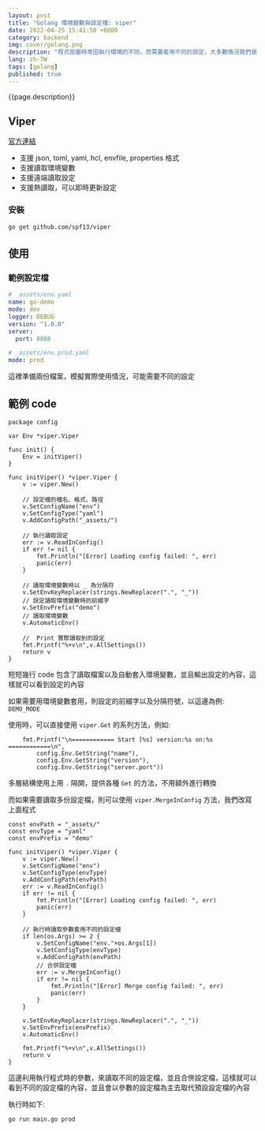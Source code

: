 ```yaml
---
layout: post
title: "Golang 環境變數與設定檔: viper"
date: 2022-04-25 15:41:50 +0800
category: backend
img: cover/golang.png
description: "程式部屬時常因執行環境的不同，而需要套用不同的設定，大多數情況我們是透過環境變數來設定，像是 Spring boot 內建讀取 application.yml，或是 Node.js 的 dotenv，這次介紹一個 Golang 的工具 viper，就是類似於前兩者的工具，提供各種環境變數與設定的操作，請看下面的範例"
lang: zh-TW
tags: [golang]
published: true
---
```


{{page.description}}

## Viper

[官方連結](https://github.com/spf13/viper)

+ 支援 json, toml, yaml, hcl, envfile, properties 格式
+ 支援讀取環境變數
+ 支援遠端讀取設定
+ 支援熱讀取，可以即時更新設定

### 安裝

```bash
go get github.com/spf13/viper
```

## 使用

### 範例設定檔

```yaml
# _assets/env.yaml
name: go-demo
mode: dev
logger: DEBUG
version: "1.0.0"
server:
  port: 8888
```

```yaml
# _assets/env.prod.yaml
mode: prod
```

這裡準備兩份檔案，模擬實際使用情況，可能需要不同的設定

## 範例 code

```golang
package config

var Env *viper.Viper

func init() {
	Env = initViper()
}

func initViper() *viper.Viper {
	v := viper.New()

    // 設定檔的檔名、格式、路徑
    v.SetConfigName("env")
	v.SetConfigType("yaml")
	v.AddConfigPath("_assets/")

    // 執行讀取設定
	err := v.ReadInConfig()
	if err != nil {
		fmt.Println("[Error] Loading config failed: ", err)
		panic(err)
	}

    // 讀取環境變數時以 _ 為分隔符
	v.SetEnvKeyReplacer(strings.NewReplacer(".", "_"))
    // 設定讀取環境變數時的前綴字
	v.SetEnvPrefix("demo")
    // 讀取環境變數
	v.AutomaticEnv()

    //  Print 實際讀取到的設定
    fmt.Printf("%+v\n",v.AllSettings())
	return v
}
```

短短幾行 code 包含了讀取檔案以及自動套入環境變數，並且輸出設定的內容，這樣就可以看到設定的內容

如果需要用環境變數套用，則設定的前綴字以及分隔符號，以這邊為例: `DEMO_MODE`

使用時，可以直接使用 `viper.Get` 的系列方法，例如:

```golang
	fmt.Printf("\n============ Start [%s] version:%s on:%s ============\n",
		config.Env.GetString("name"),
		config.Env.GetString("version"),
		config.Env.GetString("server.port"))
```

多層結構使用上用 `.` 隔開，提供各種 `Get` 的方法，不用額外進行轉換

而如果需要讀取多份設定檔，則可以使用 `viper.MergeInConfig` 方法，我們改寫上面程式

```golang
const envPath = "_assets/"
const envType = "yaml"
const envPrefix = "demo"

func initViper() *viper.Viper {
	v := viper.New()
	v.SetConfigName("env")
	v.SetConfigType(envType)
	v.AddConfigPath(envPath)
	err := v.ReadInConfig()
	if err != nil {
		fmt.Println("[Error] Loading config failed: ", err)
		panic(err)
	}

    // 執行時讀取參數套用不同的設定檔
	if len(os.Args) >= 2 {
		v.SetConfigName("env."+os.Args[1])
	    v.SetConfigType(envType)
	    v.AddConfigPath(envPath)
        // 合併設定檔
	    err := v.MergeInConfig()
        if err != nil {
            fmt.Println("[Error] Merge config failed: ", err)
            panic(err)
        }
	}

	v.SetEnvKeyReplacer(strings.NewReplacer(".", "_"))
	v.SetEnvPrefix(envPrefix)
	v.AutomaticEnv()

    fmt.Printf("%+v\n",v.AllSettings())
	return v
}
```

這邊利用執行程式時的參數，來讀取不同的設定檔，並且合併設定檔，這樣就可以看到不同的設定檔的內容，並且會以參數的設定檔為主去取代預設設定檔的內容

執行時如下:

```bash
go run main.go prod
```